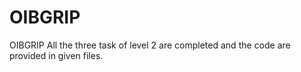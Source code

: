# OIBGRIP
OIBGRIP
All the three task of level 2 are completed and the code are provided in given files.
